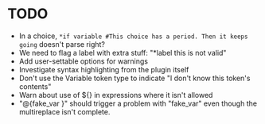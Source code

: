 # TODO

- In a choice, `*if variable #This choice has a period. Then it keeps going` doesn't parse right?
- We need to flag a label with extra stuff: "*label this is not valid"
- Add user-settable options for warnings
- Investigate syntax highlighting from the plugin itself
- Don't use the Variable token type to indicate "I don't know this token's contents"
- Warn about use of ${} in expressions where it isn't allowed
- "@{fake_var }" should trigger a problem with "fake_var" even though the multireplace isn't complete.
